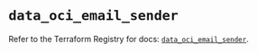 # `data_oci_email_sender`

Refer to the Terraform Registry for docs: [`data_oci_email_sender`](https://registry.terraform.io/providers/oracle/oci/6.18.0/docs/data-sources/email_sender).
